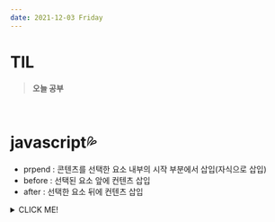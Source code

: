 ```yaml
---
date: 2021-12-03 Friday
---
```


# TIL

> **오늘 공부**
<br />

# javascript💦
- prpend : 콘텐츠를 선택한 요소 내부의 시작 부분에서 삽입(자식으로 삽입)
- before : 선택된 요소 앞에 컨텐츠 삽입
- after : 선택한 요소 뒤에 컨텐츠 삽입
<details>
<summary>CLICK ME!</summary>  

- https://sd23w.tistory.com/409
</detials>  
